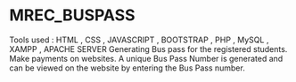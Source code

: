 # MREC_BUSPASS
Tools used : HTML , CSS , JAVASCRIPT , BOOTSTRAP , PHP , MySQL , XAMPP , APACHE SERVER Generating Bus pass for the registered students. Make payments on websites. A unique Bus Pass Number is generated and can be viewed on the website by entering the Bus Pass number.


